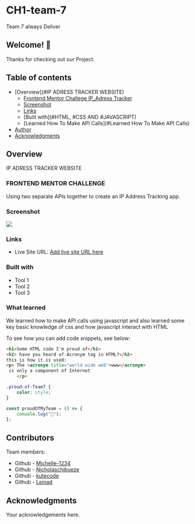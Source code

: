 # CH1-team-7

Team 7 always Deliver


## Welcome! 👋

Thanks for checking out our Project.


## Table of contents

-   [Overview](#IP ADRESS TRACKER WEBSITE)
    -   [Frontend Mentor Challege IP_Adress Tracker](https://www.frontendmentor.io/challenges/ip-address-tracker-I8-0yYAH0)
    -   [Screenshot](https://user-images.githubusercontent.com/75815637/176887139-3f1a25dd-4957-42c5-a22c-990869f76c3e.png)
    -   [Links](#links)
    -   [Built with](#HTML, #CSS AND #JAVASCRIPT)
    -   [Learned How To Make API Calls](#Learned How To Make API Calls)
-   [Author](#author)
-   [Acknowledgments](#acknowledgments)


## Overview

IP ADRESS TRACKER WEBSITE


### FRONTEND MENTOR CHALLENGE

Using two separate APIs together to create an IP Address Tracking app.


### Screenshot

![](https://user-images.githubusercontent.com/75815637/176887139-3f1a25dd-4957-42c5-a22c-990869f76c3e.png)


### Links

-   Live Site URL: [Add live site URL here](https://your-live-site-url.com)


### Built with

-   Tool 1
-   Tool 2
-   Tool 3


### What  learned
We learned how to make API calls using javascript and also learned some key basic knowledge of css and how javascript interact with HTML



To see how you can add code snippets, see below:

```html
<h1>Some HTML code I'm proud of</h1>
<h2> have you heard of Acronym tag in HTML?</h2>
this is how it is used:
<p> The <acronym title="world wide web">www</acronym>
 is only a component of Internet
    </p>
```

```css
.proud-of-Team7 {
	color: style;
}
```

```js
const proudOfMyTeam = () => {
	console.log("🎉");
};
```


## Contributors

Team members:

-   Github - [Michelle-1234](https://github.com/[Michelle-1234])
-   Github - [Nicholaschibueze](https://github.com/[Nicholaschibueze])
-   Github - [kutecode](https://github.com/[kutecode])
-   Github - [Leinad](https://github.com/[Dev-leinad])



## Acknowledgments

Your acknowledgements here.
